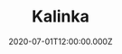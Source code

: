 ---
title: Kalinka
status: Published
date: 2020-07-01T12:00:00.000Z
text: |-
  Já mám rád tetu Mášu,\
  A její dceru Sášu,\
  Dáme si po obědě\
  Pí-vé-čkó\
  Pívečko pívečko pívečko to je věc

  R: Vínečko

  R: Rumíček

  R: Zelenou

  R
---